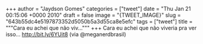 
+++
author = "Jaydson Gomes"
categories = ["tweet"]
date = "Thu Jan 21 00:15:06 +0000 2010"
draft = false
image = "{TWEET_IMAGE}"
slug = "643b55dc4e5197873352d5050b5a3d55ca8e5efc"
tags = ["tweet"]
title = """Cara eu achei que não viv..."""
+++
Cara eu achei que não viveria pra ver isso...  http://bit.ly/6YUit8 (via @meganerdbrasil)
